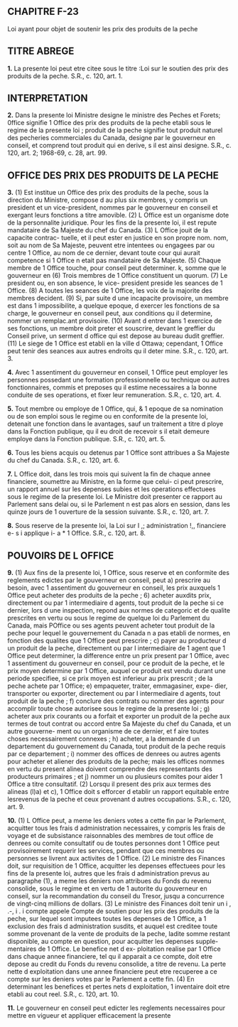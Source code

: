 
## CHAPITRE F-23
Loi ayant pour objet de soutenir les prix des
produits de la peche

## TITRE ABREGE

**1.** La presente loi peut etre citee sous le
titre :Loi sur le soutien des prix des produits de
la peche. S.R., c. 120, art. 1.

## INTERPRETATION

**2.** Dans la presente loi
Ministre designe le ministre des Peches et
Forets;
0ffice signifie 1 Office des prix des produits
de la peche etabli sous le regime de la
presente loi ;
produit de la peche signifie tout produit
naturel des pecheries commerciales du
Canada, designe par le gouverneur en
conseil, et comprend tout produit qui en
derive, s il est ainsi designe. S.R., c. 120,
art. 2; 1968-69, c. 28, art. 99.

## OFFICE DES PRIX DES PRODUITS DE LA PECHE

**3.** (1) Est institue un Office des prix des
produits de la peche, sous la direction du
Ministre, compose d au plus six membres, y
compris un president et un vice-president,
nommes par le gouverneur en conseil et
exergant leurs fonctions a titre amovible.
(2) L Office est un organisme dote de la
personnalite juridique. Pour les fins de la
presente loi, il est repute mandataire de Sa
Majeste du chef du Canada.
(3) L Office jouit de la capacite contrac-
tuelle, et il peut ester en justice en son propre
nom.
nom, soit au nom de Sa Majeste, peuvent etre
intentees ou engagees par ou centre 1 Office,
au nom de ce dernier, devant toute cour qui
aurait competence si 1 Office n etait pas
mandataire de Sa Majeste.
(5) Chaque membre de 1 Office touche, pour
conseil peut determiner. k, somme que le gouverneur en
(6) Trois membres de 1 Office constituent
un quorum.
(7) Le president ou, en son absence, le vice-
president preside les seances de 1 Office.
(8) A toutes les seances de 1 Office, les voix
de la majorite des membres decident.
(9) Si, par suite d une incapacite provisoire,
un membre est dans 1 impossibilite, a quelque
epoque, d exercer les fonctions de sa charge,
le gouverneur en conseil peut, aux conditions
qu il determine, nommer un remplac.ant
provisoire.
(10) Avant d entrer dans 1 exercice de ses
fonctions, un membre doit preter et souscrire,
devant le greffier du Conseil prive, un serment
d office qui est depose au bureau dudit
greffier.
(11) Le siege de 1 Office est etabli en la
ville d Ottawa; cependant, 1 Office peut tenir
des seances aux autres endroits qu il deter
mine. S.R., c. 120, art. 3.

**4.** Avec 1 assentiment du gouverneur en
conseil, 1 Office peut employer les personnes
possedant une formation professionnelle ou
technique ou autres fonctionnaires, commis et
preposes qu il estime necessaires a la bonne
conduite de ses operations, et fixer leur
remuneration. S.R., c. 120, art. 4.

**5.** Tout membre ou employe de 1 Office,
qui, & 1 epoque de sa nomination ou de son
emploi sous le regime ou en conformite de la
presente loi, detenait une fonction dans le
avantages, sauf un traitement a titre d
ploye dans la Fonction publique, qu il
eu droit de recevoir s il etait demeure
employe dans la Fonction publique. S.R., c.
120, art. 5.

**6.** Tous les biens acquis ou detenus par
1 Office sont attribues a Sa Majeste du chef
du Canada. S.R., c. 120, art. 6.

**7.** L Office doit, dans les trois mois qui
suivent la fin de chaque annee financiere,
soumettre au Ministre, en la forme que celui-
ci peut prescrire, un rapport annuel sur les
depenses subies et les operations effectuees
sous le regime de la presente loi. Le Ministre
doit presenter ce rapport au Parlement sans
delai ou, si le Parlement n est pas alors en
session, dans les quinze jours de 1 ouverture
de la session suivante. S.R., c. 120, art. 7.

**8.** Sous reserve de la presente loi, la Loi
sur I ,; administration !,, financiere e- s i applique i- a *
1 Office. S.R., c. 120, art. 8.

## POUVOIRS DE L OFFICE

**9.** (1) Aux fins de la presente loi, 1 Office,
sous reserve et en conformite des reglements
edictes par le gouverneur en conseil, peut
a) prescrire au besoin, avec 1 assentiment
du gouverneur en conseil, les prix auxquels
1 Office peut acheter des produits de la
peche ;
6) acheter auxdits prix, directement ou par
1 intermediaire d agents, tout produit de la
peche si ce dernier, lors d une inspection,
repond aux normes de categoric et de
qualite prescrites en vertu ou sous le regime
de quelque loi du Parlement du Canada,
mais POffice ou ses agents peuvent acheter
tout produit de la peche pour lequel le
gouvernement du Canada n a pas etabli de
normes, en fonction des qualites que 1 Office
peut prescrire ;
c) payer au producteur d un produit de la
peche, directement ou par I intermediaire
de 1 agent que 1 Office peut determiner, la
difference entre un prix present par 1 Office,
avec 1 assentiment du gouverneur en conseil,
pour ce produit de la peche, et le prix
moyen determine par 1 Office, auquel ce
produit est vendu durant une periode
specifiee, si ce prix moyen est inferieur au
prix prescrit ;
de la peche achete par 1 Office;
e) empaqueter, traiter, emmagasiner, expe-
dier, transporter ou exporter, directement
ou par I intermediaire d agents, tout produit
de la peche ;
f) conclure des contrats ou nommer des
agents pour accomplir toute chose autorisee
sous le regime de la presente loi ;
g) acheter aux prix courants ou a forfait et
exporter un produit de la peche aux termes
de tout contrat ou accord entre Sa Majeste
du chef du Canada, et un autre gouverne-
ment ou un organisme de ce dernier, et
f aire toutes choses necessairement connexes ;
h) acheter, a la demande d un departement
du gouvernement du Canada, tout produit
de la peche requis par ce departement ;
i) nommer des offices de denrees ou autres
agents pour acheter et aliener des produits
de la peche; mais les offices nommes en
vertu du present alinea doivent comprendre
des representants des producteurs primaires ;
et
j) nommer un ou plusieurs comites pour
aider 1 Office a titre consultatif.
(2) Lorsqu il present des prix aux termes
des alineas (l)a) et c), 1 Office doit s efforcer
d etablir un rapport equitable entre lesrevenus
de la peche et ceux provenant d autres
occupations. S.R., c. 120, art. 9.

**10.** (1) L Office peut, a meme les deniers
votes a cette fin par le Parlement, acquitter
tous les frais d administration necessaires, y
compris les frais de voyage et de subsistance
raisonnables des membres de tout office de
denrees ou comite consultatif ou de toutes
personnes dont 1 Office peut provisoirement
requerir les services, pendant que ces membres
ou personnes se livrent aux activites de
1 Office.
(2) Le ministre des Finances doit, sur
requisition de 1 Office, acquitter les depenses
effectuees pour les fins de la presente loi,
autres que les frais d administration prevus
au paragraphe (1), a meme les deniers non
attribues du Fonds du revenu consolide, sous
le regime et en vertu de 1 autorite du
gouverneur en conseil, sur la recommandation
du conseil du Tresor, jusqu a concurrence de
vingt-cinq millions de dollars.
(3) Le ministre des Finances doit tenir un
i , .-, i . i
compte appele Compte de soutien pour les
prix des produits de la peche, sur lequel sont
imputees toutes les depenses de 1 Office, a
1 exclusion des frais d administration susdits,
et auquel est creditee toute somme provenant
de la vente de produits de la peche, ladite
somme restant disponible, au compte en
question, pour acquitter les depenses supple-
mentaires de 1 Office. Le benefice net d ex-
ploitation realise par 1 Office dans chaque
annee financiere, tel qu il apparait a ce
compte, doit etre depose au credit du Fonds
du revenu consolide, a titre de revenu. La
perte nette d exploitation dans une annee
financiere peut etre recuperee a ce compte sur
les deniers votes par le Parlement a cette fin.
(4) En determinant les benefices et pertes
nets d exploitation, 1 inventaire doit etre
etabli au cout reel. S.R., c. 120, art. 10.

**11.** Le gouverneur en conseil peut edicter
les reglements necessaires pour mettre en
vigueur et appliquer efficacement la presente
